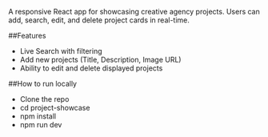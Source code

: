 A responsive React app for showcasing creative agency projects. Users can add, search, edit, and delete project cards in real-time.

##Features 
- Live Search with filtering 
- Add new projects (Title, Description, Image URL)
- Ability to edit and delete displayed projects 

##How to run locally 
- Clone the repo 
- cd project-showcase
- npm install
- npm run dev
